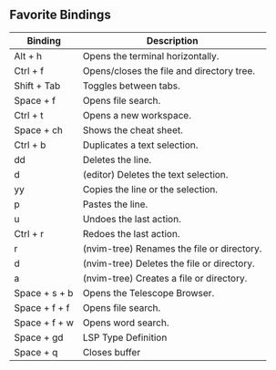 ## Favorite Bindings

| Binding      | Description                                |
| ------------- | ------------------------------------------ |
| Alt + h       | Opens the terminal horizontally.           |
| Ctrl + f      | Opens/closes the file and directory tree.  |
| Shift + Tab   | Toggles between tabs.                      |
| Space + f     | Opens file search.                         |
| Ctrl + t      | Opens a new workspace.                     |
| Space + ch    | Shows the cheat sheet.                     |
| Ctrl + b      | Duplicates a text selection.               |
| dd            | Deletes the line.                          |
| d             | (editor) Deletes the text selection.       |
| yy            | Copies the line or the selection.          |
| p             | Pastes the line.                           |
| u             | Undoes the last action.                    |
| Ctrl + r      | Redoes the last action.                    |
| r             | (nvim-tree) Renames the file or directory. |
| d             | (nvim-tree) Deletes the file or directory. |
| a             | (nvim-tree) Creates a file or directory.   |
| Space + s + b | Opens the Telescope Browser.               |
| Space + f + f | Opens file search.                         |
| Space + f + w | Opens word search.                         |
| Space + gd    | LSP Type Definition                        |
| Space + q     | Closes buffer                              |
